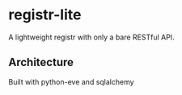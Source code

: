 # registr-lite

A lightweight registr with only a bare RESTful API.

## Architecture

Built with python-eve and sqlalchemy
